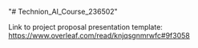 "# Technion_AI_Course_236502" 

Link to project proposal presentation template:
https://www.overleaf.com/read/knjqsgnmrwfc#9f3058
